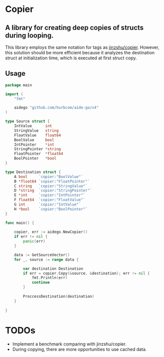# Copier
## A library for creating deep copies of structs during looping.

This library employs the same notation for tags as [jinzshu/copier](https://github.com/jinzhu/copier). However, this 
solution should be more efficient because it analyzes the destination struct at initialization time, which is executed 
at first struct copy.

## Usage

```go
package main

import (
	"fmt"

	aidego "github.com/hurbcom/aide-go/v4"
)

type Source struct {
	IntValue      int
	StringValue   string
	FloatValue    float64
	BoolValue     bool
	IntPointer    *int
	StringPointer *string
	FloatPointer  *float64
	BoolPointer   *bool
}

type Destination struct {
	A bool     `copier:"BoolValue"`
	B *float64 `copier:"FloatPointer"`
	C string   `copier:"StringValue"`
	D *string  `copier:"StringPointer"`
	E *int     `copier:"IntPointer"`
	F float64  `copier:"FloatValue"`
	G int      `copier:"IntValue"`
	H *bool    `copier:"BoolPointer"`
}

func main() {
	
	copier, err := aidego.NewCopier()
	if err != nil {
		panic(err)
	}

	data := GetSourceVector()
	for _, source := range data {

		var destination Destination
        if err = copier.Copy(&source, &destination); err != nil {
			fmt.Println(err)
			continue
		}
		
		ProccessDestination(destination)
    }
	
}

```

# TODOs

- Implement a benchmark comparing with jinzshu/copier.
- During copying, there are more opportunities to use cached data.